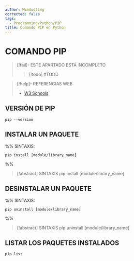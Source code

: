 ```yaml
---
author: Mindusting
corrected: false
tags:
  - Programming/Python/PIP
title: Comando PIP en Python
---
```


# COMANDO PIP

> [!fail]- ESTE APARTADO ESTÁ INCOMPLETO
> > [!todo] #TODO

> [!help]- REFERENCIAS WEB
> - [W3 Schools](https://www.w3schools.com/python/python_pip.asp)

## VERSIÓN DE PIP

```shell
pip --version
```

## INSTALAR UN PAQUETE

%%
SINTAXIS:

```shell
pip install [module/library_name]
```
%%

>[!abstract] SINTAXIS
><span class="grey">pip install</span> <span class="italic function-color">[module/library_name]</span>

## DESINSTALAR UN PAQUETE

%%
SINTAXIS:

```shell
pip uninstall [module/library_name]
```
%%

>[!abstract] SINTAXIS
><span class="grey">pip uninstall</span> <span class="italic function-color">[module/library_name]</span>

## LISTAR LOS PAQUETES INSTALADOS

```shell
pip list
```
